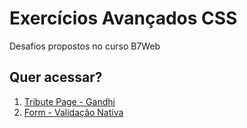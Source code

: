 <h1>Exercícios Avançados CSS</h1>

Desafios propostos no curso B7Web

<h2>Quer acessar?</h2>

<ol>
  <li><a href="https://adoring-wiles-a257af.netlify.app">Tribute Page - Gandhi</a></li>
  <li><a href="https://loquacious-malasada-da1459.netlify.app/">Form - Validação Nativa</a></li>
</ol>